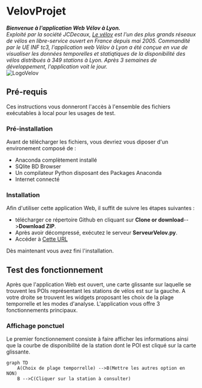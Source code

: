 # VelovProjet
***Bienvenue à l'application Web Vélov à Lyon.***  
*Exploité par la société JCDecaux, [Le vélov](https://velov.grandlyon.com/) est l'un des plus grands réseaux de vélos en libre-service ouvert en France  depuis mai 2005. Commandité par le UE INF tc3, l'application web Vélov à Lyon a été conçue en vue de visualiser les données temporelles et statiqtiques de la disponibilité des vélos distribués à 349 stations à Lyon. Après 3 semaines de développement, l'application voit le jour.*  
<img src=https://upload.wikimedia.org/wikipedia/fr/0/08/Logo_Velov.gif alt="LogoVelov"/>

## Pré-requis
Ces instructions vous donneront l'accès à l'ensemble des fichiers exécutables à local pour les usages de test.

### Pré-installation
Avant de télécharger les fichiers, vous devriez vous diposer d'un environement composé de :  

- Anaconda complètement installé
- SQlite BD Browser
- Un compilateur Python disposant des Packages Anaconda
- Internet connecté

### Installation
Afin d'utiliser cette application Web, il suffit de suivre les étapes suivantes :

- télécharger ce répertoire Github en cliquant sur **Clone or download**-->**Download ZIP**. 
- Après avoir décompressé, exécutez le serveur **ServeurVelov.py**. 
- Accéder à [Cette URL](http://localhost:8082/velov.html)

Dès maintenant vous avez fini l'installation. 

## Test des fonctionnement
Après que l'application Web est ouvert, une carte glissante sur laquelle se trouvent les POIs représentant les stations de vélos est sur la gauche. A votre droite se trouvent les widgets proposant les choix de la plage temporrelle et les modes d'analyse. L'application vous offre 3 fonctionnements principaux. 

### Affichage ponctuel
Le premier fonctionnement consiste à faire afficher les informations ainsi que la courbe de disponibilité de la station dont le POI est cliqué sur la carte glissante. 
```
graph TD
    A(Choix de plage temporrelle) -->B(Mettre les autres option en NON)
    B -->C(Cliquer sur la station à consulter)
```